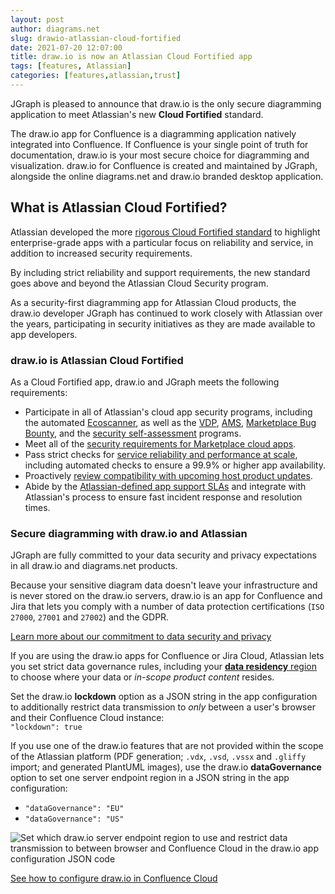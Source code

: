 ```yaml
---
layout: post
author: diagrams.net
slug: drawio-atlassian-cloud-fortified
date: 2021-07-20 12:07:00
title: draw.io is now an Atlassian Cloud Fortified app
tags: [features, Atlassian]
categories: [features,atlassian,trust]
---
```


JGraph is pleased to announce that draw.io is the only secure diagramming application to meet Atlassian's new **Cloud Fortified** standard. 

The draw.io app for Confluence is a diagramming application natively integrated into Confluence. If Confluence is your single point of truth for documentation, draw.io is your most secure choice for diagramming and visualization. draw.io for Confluence is created and maintained by JGraph, alongside the online diagrams.net and draw.io branded desktop application.

## What is Atlassian Cloud Fortified?

Atlassian developed the more [rigorous Cloud Fortified standard](https://marketplace.atlassian.com/categories/cloud-fortified-apps) to highlight enterprise-grade apps with a particular focus on reliability and service, in addition to increased security requirements. 

By including strict reliability and support requirements, the new standard goes above and beyond the Atlassian Cloud Security program. 

As a security-first diagramming app for Atlassian Cloud products, the draw.io developer JGraph has continued to work closely with Atlassian over the years, participating in security initiatives as they are made available to app developers.

### draw.io is Atlassian Cloud Fortified

As a Cloud Fortified app, draw.io and JGraph meets the following requirements:

* Participate in all of Atlassian's cloud app security programs, including the automated [Ecoscanner](https://developer.atlassian.com/platform/marketplace/ecoscanner/), as well as the [VDP](https://developer.atlassian.com/platform/marketplace/vdp/), [AMS](https://developer.atlassian.com/platform/marketplace/vulnerability-tracking-more-info/), [Marketplace Bug Bounty](https://developer.atlassian.com/platform/marketplace/marketplace-security-bug-bounty-program/), and the [security self-assessment](https://developer.atlassian.com/platform/marketplace/security-self-assessment-program/)  programs.
* Meet all of the [security requirements for Marketplace cloud apps](https://developer.atlassian.com/platform/marketplace/security-requirements/).
* Pass strict checks for [service reliability and performance at scale](https://developer.atlassian.com/platform/marketplace/cloud-fortified-apps-program-reliability-requirements/), including automated checks to ensure a 99.9% or higher app availability. 
* Proactively [review compatibility with upcoming host product updates](https://community.atlassian.com/t5/Marketplace-Apps-Integrations/Introducing-Cloud-Fortified-meet-the-first-Cloud-Fortified-apps/ba-p/1749111).
* Abide by the [Atlassian-defined app support SLAs](https://developer.atlassian.com/platform/marketplace/sla-management/) and integrate with Atlassian's process to ensure fast incident response and resolution times.

### Secure diagramming with draw.io and Atlassian

JGraph are fully committed to your data security and privacy expectations in all draw.io and diagrams.net products.

Because your sensitive diagram data doesn't leave your infrastructure and is never stored on the draw.io servers, draw.io is an app for Confluence and Jira that lets you comply with a number of data protection certifications (``ISO 27000``, ``27001`` and ``27002``) and the GDPR.

[Learn more about our commitment to data security and privacy](/blog/data-protection.html)

If you are using the draw.io apps for Confluence or Jira Cloud, Atlassian lets you set strict data governance rules, including your [**data residency** region](https://confluence.atlassian.com/cloud/manage-data-residency-976763149.html) to choose where your data or _in-scope product content_ resides. 

Set the draw.io **lockdown** option as a JSON string in the app configuration to additionally restrict data transmission to _only_ between a user's browser and their Confluence Cloud instance: 
<br />``"lockdown": true``

If you use one of the draw.io features that are not provided within the scope of the Atlassian platform (PDF generation; ``.vdx``, ``.vsd``, ``.vssx`` and ``.gliffy`` import; and generated PlantUML images), use the draw.io **dataGovernance** option to set one server endpoint region in a JSON string in the app configuration: 
* ``"dataGovernance": "EU"`` 
* ``"dataGovernance": "US"`` 

<img src="/assets/img/blog/confluence-cloud-data-governance-lockdown-configuration.png" style="width=100%;max-width:600px;height:auto;" alt="Set which draw.io server endpoint region to use and restrict data transmission to between browser and Confluence Cloud in the draw.io app configuration JSON code">

[See how to configure draw.io in Confluence Cloud](/doc/drawio-confluence-cloud.html)





